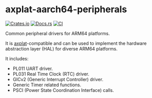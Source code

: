 # axplat-aarch64-peripherals

[![Crates.io](https://img.shields.io/crates/v/axplat-aarch64-peripherals)](https://crates.io/crates/axplat-aarch64-peripherals)
[![Docs.rs](https://docs.rs/axplat-aarch64-peripherals/badge.svg)](https://docs.rs/axplat-aarch64-peripherals)
[![CI](https://github.com/arceos-org/axplat_crates/actions/workflows/ci.yml/badge.svg?branch=main)](https://github.com/arceos-org/axplat_crates/actions/workflows/ci.yml)

Common peripheral drivers for ARM64 platforms.

It is [axplat](https://github.com/arceos-org/axplat_crates/tree/main/axplat)-compatible and can be used to implement the hardware
abstraction layer (HAL) for diverse ARM64 platforms.

It includes:

- PL011 UART driver.
- PL031 Real Time Clock (RTC) driver.
- GICv2 (Generic Interrupt Controller) driver.
- Generic Timer related functions.
- PSCI (Power State Coordination Interface) calls.
